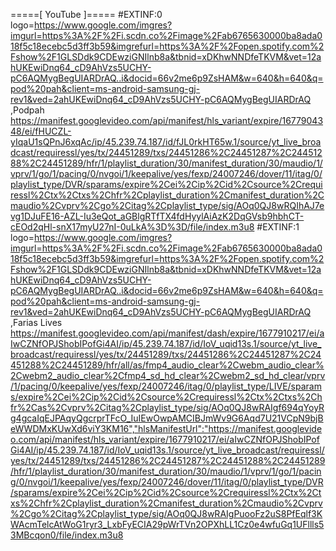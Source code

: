 =====[ YouTube ]=====
#EXTINF:0 logo=https://www.google.com/imgres?imgurl=https%3A%2F%2Fi.scdn.co%2Fimage%2Fab6765630000ba8ada018f5c18ecebc5d3ff3b59&imgrefurl=https%3A%2F%2Fopen.spotify.com%2Fshow%2F1GLSDdk9CDEwziGNIlnb8a&tbnid=xDKhwNNDfeTKVM&vet=12ahUKEwiDnq64_cD9AhVzs5UCHY-pC6AQMygBegUIARDrAQ..i&docid=66v2me6p9ZsHAM&w=640&h=640&q=pod%20pah&client=ms-android-samsung-gj-rev1&ved=2ahUKEwiDnq64_cD9AhVzs5UCHY-pC6AQMygBegUIARDrAQ ,Podpah
https://manifest.googlevideo.com/api/manifest/hls_variant/expire/1677904348/ei/fHUCZL-yIqaU1sQPnJ6xqAc/ip/45.239.74.187/id/fJL0rkHT65w.1/source/yt_live_broadcast/requiressl/yes/tx/24451289/txs/24451286%2C24451287%2C24451288%2C24451289/hfr/1/playlist_duration/30/manifest_duration/30/maudio/1/vprv/1/go/1/pacing/0/nvgoi/1/keepalive/yes/fexp/24007246/dover/11/itag/0/playlist_type/DVR/sparams/expire%2Cei%2Cip%2Cid%2Csource%2Crequiressl%2Ctx%2Ctxs%2Chfr%2Cplaylist_duration%2Cmanifest_duration%2Cmaudio%2Cvprv%2Cgo%2Citag%2Cplaylist_type/sig/AOq0QJ8wRQIhAJ7evg1DJuFE16-AZL-Iu3eQot_aGBlgRTfTX4fdHyylAiAzK2DqGVsb9hbhCT-cEOd2qHl-snX17myU27nI-0uLkA%3D%3D/file/index.m3u8
#EXTINF:1 logo=https://www.google.com/imgres?imgurl=https%3A%2F%2Fi.scdn.co%2Fimage%2Fab6765630000ba8ada018f5c18ecebc5d3ff3b59&imgrefurl=https%3A%2F%2Fopen.spotify.com%2Fshow%2F1GLSDdk9CDEwziGNIlnb8a&tbnid=xDKhwNNDfeTKVM&vet=12ahUKEwiDnq64_cD9AhVzs5UCHY-pC6AQMygBegUIARDrAQ..i&docid=66v2me6p9ZsHAM&w=640&h=640&q=pod%20pah&client=ms-android-samsung-gj-rev1&ved=2ahUKEwiDnq64_cD9AhVzs5UCHY-pC6AQMygBegUIARDrAQ ,Farias Lives
https://manifest.googlevideo.com/api/manifest/dash/expire/1677910217/ei/aIwCZNfOPJShobIPofGi4AI/ip/45.239.74.187/id/IoV_uqid13s.1/source/yt_live_broadcast/requiressl/yes/tx/24451289/txs/24451286%2C24451287%2C24451288%2C24451289/hfr/all/as/fmp4_audio_clear%2Cwebm_audio_clear%2Cwebm2_audio_clear%2Cfmp4_sd_hd_clear%2Cwebm2_sd_hd_clear/vprv/1/pacing/0/keepalive/yes/fexp/24007246/itag/0/playlist_type/LIVE/sparams/expire%2Cei%2Cip%2Cid%2Csource%2Crequiressl%2Ctx%2Ctxs%2Chfr%2Cas%2Cvprv%2Citag%2Cplaylist_type/sig/AOq0QJ8wRAIgf694qYoyRg4gcaIqEJPAqyQgcrprTFcO_IuIEwOwpAMCIBJmWv9G6Aqd7U21VCpN9bjBeWWDMxKUwXd6viY3KM16","hlsManifestUrl":"https://manifest.googlevideo.com/api/manifest/hls_variant/expire/1677910217/ei/aIwCZNfOPJShobIPofGi4AI/ip/45.239.74.187/id/IoV_uqid13s.1/source/yt_live_broadcast/requiressl/yes/tx/24451289/txs/24451286%2C24451287%2C24451288%2C24451289/hfr/1/playlist_duration/30/manifest_duration/30/maudio/1/vprv/1/go/1/pacing/0/nvgoi/1/keepalive/yes/fexp/24007246/dover/11/itag/0/playlist_type/DVR/sparams/expire%2Cei%2Cip%2Cid%2Csource%2Crequiressl%2Ctx%2Ctxs%2Chfr%2Cplaylist_duration%2Cmanifest_duration%2Cmaudio%2Cvprv%2Cgo%2Citag%2Cplaylist_type/sig/AOq0QJ8wRAIgPuooFz2uS8PfEqlf3KWAcmTelcAtWoG1ryr3_LxbFyECIA29pWrTVn2OPXhLL1Cz0e4wfuGq1UFllls53MBcqon0/file/index.m3u8
